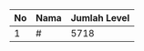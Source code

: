 | No | Nama            | Jumlah Level |
|----|-----------------|--------------|
| 1  | #    |    5718        |
